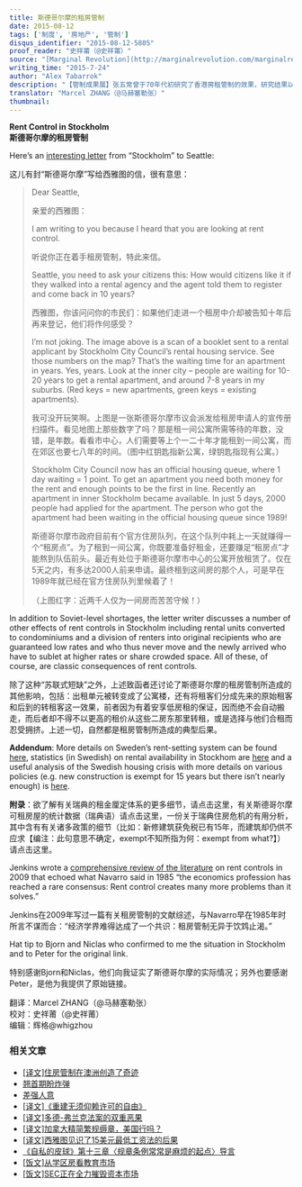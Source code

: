 ```yaml
---
title: 斯德哥尔摩的租房管制
date: 2015-08-12
tags: ['制度', '房地产', '管制']
disqus_identifier: "2015-08-12-5805"
proof_reader: "史祥莆（@史祥莆）"
source: "[Marginal Revolution](http://marginalrevolution.com/marginalrevolution/2015/07/rent-control.html)"
writing_time: "2015-7-24"
author: "Alex Tabarrok"
description: "【管制成果展】张五常曾于70年代初研究了香港房租管制的效果，研究结果以《价格管制理论》（1974）一文发表，为我们介绍了租金管制带来的种种怪象奇景，如今，这些景象以更纯粹而夸张的版本在斯德哥尔摩得以重现……"
translator: "Marcel ZHANG（@马赫塞勒张）"
thumbnail:
---
```


**Rent Control in Stockholm**  
**斯德哥尔摩的租房管制**

Here’s an [interesting letter](http://www.smartgrowthseattle.org/letter-stockholm-rent-control/) from “Stockholm” to Seattle:

这儿有封“斯德哥尔摩”写给西雅图的信，很有意思：


> Dear Seattle,
> 
>  亲爱的西雅图：
> 
>  I am writing to you because I heard that you are looking at rent control.
> 
>  听说你正在着手租房管制，特此来信。
> 
>  Seattle, you need to ask your citizens this: How would citizens like it if they walked into a rental agency and the agent told them to register and come back in 10 years?
> 
>  西雅图，你该问问你的市民们：如果他们走进一个租房中介却被告知十年后再来登记，他们将作何感受？
> 
>  I’m not joking. The image above is a scan of a booklet sent to a rental applicant by Stockholm City Council’s rental housing service. See those numbers on the map? That’s the waiting time for an apartment in years. Yes, years. Look at the inner city – people are waiting for 10-20 years to get a rental apartment, and around 7-8 years in my suburbs. (Red keys = new apartments, green keys = existing apartments).
> 
>  我可没开玩笑啊。上图是一张斯德哥尔摩市议会派发给租房申请人的宣传册扫描件。看见地图上那些数字了吗？那是租一间公寓所需等待的年数，没错，是年数。看看市中心，人们需要等上个一二十年才能租到一间公寓，而在郊区也要七八年的时间。（图中红钥匙指新公寓，绿钥匙指现有公寓。）
> 
>  Stockholm City Council now has an official housing queue, where 1 day waiting = 1 point. To get an apartment you need both money for the rent and enough points to be the first in line. Recently an apartment in inner Stockholm became available. In just 5 days, 2000 people had applied for the apartment. The person who got the apartment had been waiting in the official housing queue since 1989!
> 
>  斯德哥尔摩市政府目前有个官方住房队列，在这个队列中耗上一天就赚得一个“租房点”。为了租到一间公寓，你既要准备好租金，还要赚足“租房点”才能熬到队伍前头。最近有处位于斯德哥尔摩市中心的公寓开放租赁了。仅在5天之内，有多达2000人前来申请。最终租到这间房的那个人，可是早在1989年就已经在官方住房队列里候着了！
> 
>  （上图红字：近两千人仅为一间房而苦苦守候！）

In addition to Soviet-level shortages, the letter writer discusses a number of other effects of rent controls in Stockholm including rental units converted to condominiums and a division of renters into original recipients who are guaranteed low rates and who thus never move and the newly arrived who have to sublet at higher rates or share crowded space. All of these, of course, are classic consequences of rent controls.

除了这种“苏联式短缺”之外，上述致函者还讨论了斯德哥尔摩的租房管制所造成的其他影响，包括：出租单元被转变成了公寓楼，还有将租客们分成先来的原始租客和后到的转租客这一效果，前者因为有着安享低房租的保证，因而绝不会自动搬走，而后者却不得不以更高的租价从这些二房东那里转租，或是选择与他们合租而忍受拥挤。上述一切，自然都是租房管制所造成的典型后果。

**Addendum**: More details on Sweden’s rent-setting system can be found [here](http://www.sabo.se/om_sabo/english/Documents/Rent%20setting%20in%20Sweden.pdf), statistics (in Swedish) on rental availability in Stockhom are [here](https://bostad.stockholm.se/statistik/) and a useful analysis of the Swedish housing crisis with more details on various policies (e.g. new construction is exempt for 15 years but there isn’t nearly enough) is [here](http://www.bokriskommitten.se/wp-content/uploads/2014/09/Bokriskommitten_eng_web.pdf).

**附录**：欲了解有关瑞典的租金厘定体系的更多细节，请点击这里，有关斯德哥尔摩可租房屋的统计数据（瑞典语）请点击这里，一份关于瑞典住房危机的有用分析，其中含有有关诸多政策的细节（比如：新修建筑获免税已有15年，而建筑却仍供不应求【编注：此句意思不确定，exempt不知所指为何：exempt from what?】）请点击这里。

Jenkins wrote a [comprehensive review of the literature](http://econjwatch.org/articles/rent-control-do-economists-agree) on rent controls in 2009 that echoed what Navarro said in 1985 “the economics profession has reached a rare consensus: Rent control creates many more problems than it solves.”

Jenkins在2009年写过一篇有关租房管制的文献综述，与Navarro早在1985年时所言不谋而合：“经济学界难得达成了一个共识：租房管制无异于饮鸩止渴。”

Hat tip to Bjorn and Niclas who confirmed to me the situation in Stockholm and to Peter for the original link.

特别感谢Bjorn和Niclas，他们向我证实了斯德哥尔摩的实际情况；另外也要感谢Peter，是他为我提供了原始链接。


翻译：Marcel ZHANG（@马赫塞勒张）  
校对：史祥莆（@史祥莆）  
编辑：辉格@whigzhou


### 相关文章

* [[译文]住房管制在澳洲创造了奇迹](https://headsalon.org/archives/5772.html "[译文]住房管制在澳洲创造了奇迹")
* [翘首期盼炸弹](https://headsalon.org/archives/7623.html "翘首期盼炸弹")
* [差强人意](https://headsalon.org/archives/7129.html "差强人意")
* [[译文]《重建无须仰赖许可的自由》](https://headsalon.org/archives/6290.html "[译文]《重建无须仰赖许可的自由》")
* [[译文]多德-弗兰克法案的双重恶果](https://headsalon.org/archives/5807.html "[译文]多德-弗兰克法案的双重恶果")
* [[译文]加拿大精简繁规缛章，美国行吗？](https://headsalon.org/archives/5756.html "[译文]加拿大精简繁规缛章，美国行吗？")
* [[译文]西雅图见识了15美元最低工资法的后果](https://headsalon.org/archives/5714.html "[译文]西雅图见识了15美元最低工资法的后果")
* [《自私的皮球》第十三章〈规章条例常常是麻烦的起点〉导言](https://headsalon.org/archives/5101.html "《自私的皮球》第十三章〈规章条例常常是麻烦的起点〉导言")
* [[饭文]从学区房看教育市场](https://headsalon.org/archives/4573.html "[饭文]从学区房看教育市场")
* [[饭文]SEC正在全力摧毁资本市场](https://headsalon.org/archives/4279.html "[饭文]SEC正在全力摧毁资本市场")
